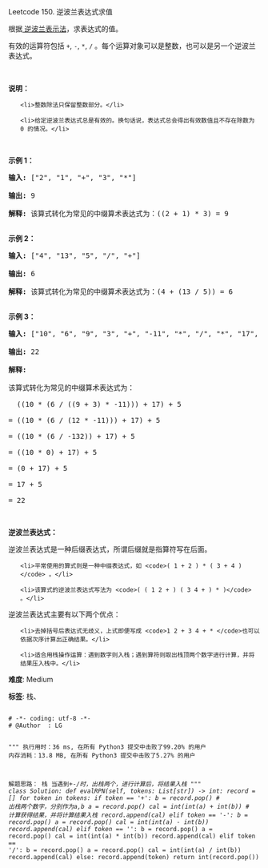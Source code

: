 Leetcode 150. 逆波兰表达式求值
<p>根据<a href="https://baike.baidu.com/item/%E9%80%86%E6%B3%A2%E5%85%B0%E5%BC%8F/128437" target="_blank"> 逆波兰表示法</a>，求表达式的值。</p>


<p>有效的运算符包括&nbsp;<code>+</code>,&nbsp;<code>-</code>,&nbsp;<code>*</code>,&nbsp;<code>/</code>&nbsp;。每个运算对象可以是整数，也可以是另一个逆波兰表达式。</p>



<p>&nbsp;</p>



<p><strong>说明：</strong></p>



<ul>

	<li>整数除法只保留整数部分。</li>

	<li>给定逆波兰表达式总是有效的。换句话说，表达式总会得出有效数值且不存在除数为 0 的情况。</li>

</ul>



<p>&nbsp;</p>



<p><strong>示例&nbsp;1：</strong></p>



<pre><strong>输入:</strong> [&quot;2&quot;, &quot;1&quot;, &quot;+&quot;, &quot;3&quot;, &quot;*&quot;]

<strong>输出:</strong> 9

<strong>解释:</strong> 该算式转化为常见的中缀算术表达式为：((2 + 1) * 3) = 9

</pre>



<p><strong>示例&nbsp;2：</strong></p>



<pre><strong>输入:</strong> [&quot;4&quot;, &quot;13&quot;, &quot;5&quot;, &quot;/&quot;, &quot;+&quot;]

<strong>输出:</strong> 6

<strong>解释:</strong> 该算式转化为常见的中缀算术表达式为：(4 + (13 / 5)) = 6

</pre>



<p><strong>示例&nbsp;3：</strong></p>



<pre><strong>输入:</strong> [&quot;10&quot;, &quot;6&quot;, &quot;9&quot;, &quot;3&quot;, &quot;+&quot;, &quot;-11&quot;, &quot;*&quot;, &quot;/&quot;, &quot;*&quot;, &quot;17&quot;, &quot;+&quot;, &quot;5&quot;, &quot;+&quot;]

<strong>输出:</strong> 22

<strong>解释:</strong> 

该算式转化为常见的中缀算术表达式为：

  ((10 * (6 / ((9 + 3) * -11))) + 17) + 5

= ((10 * (6 / (12 * -11))) + 17) + 5

= ((10 * (6 / -132)) + 17) + 5

= ((10 * 0) + 17) + 5

= (0 + 17) + 5

= 17 + 5

= 22</pre>



<p>&nbsp;</p>



<p><strong>逆波兰表达式：</strong></p>



<p>逆波兰表达式是一种后缀表达式，所谓后缀就是指算符写在后面。</p>



<ul>

	<li>平常使用的算式则是一种中缀表达式，如 <code>( 1 + 2 ) * ( 3 + 4 )</code> 。</li>

	<li>该算式的逆波兰表达式写法为 <code>( ( 1 2 + ) ( 3 4 + ) * )</code> 。</li>

</ul>



<p>逆波兰表达式主要有以下两个优点：</p>



<ul>

	<li>去掉括号后表达式无歧义，上式即便写成 <code>1 2 + 3 4 + * </code>也可以依据次序计算出正确结果。</li>

	<li>适合用栈操作运算：遇到数字则入栈；遇到算符则取出栈顶两个数字进行计算，并将结果压入栈中。</li>

</ul>





 **难度**: Medium



 **标签**: 栈、 





<div class="hcb_wrap">
<pre class="prism undefined-numbers lang-python" data-lang="Python"><code>
# -*- coding: utf-8 -*-
# @Author  : LG

"""
执行用时：36 ms, 在所有 Python3 提交中击败了99.20% 的用户
内存消耗：13.8 MB, 在所有 Python3 提交中击败了5.27% 的用户

解题思路：
    栈
    当遇到+-*/时，出栈两个，进行计算后，将结果入栈
"""
class Solution:
    def evalRPN(self, tokens: List[str]) -> int:
        record = []
        for token in tokens:
            if token == '+':
                b = record.pop()    # 出栈两个数字，分别作为a,b
                a = record.pop()
                cal = int(int(a) + int(b))  # 计算获得结果，并将计算结果入栈
                record.append(cal)
            elif token == '-':
                b = record.pop()
                a = record.pop()
                cal = int(int(a) - int(b))
                record.append(cal)
            elif token == '*':
                b = record.pop()
                a = record.pop()
                cal = int(int(a) * int(b))
                record.append(cal)
            elif token == '/':
                b = record.pop()
                a = record.pop()
                cal = int(int(a) / int(b))
                record.append(cal)
            else:
                record.append(token)
        return int(record.pop())
</code></pre></div>
